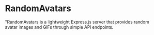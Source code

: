 # RandomAvatars
"RandomAvatars is a lightweight Express.js server that provides random avatar images and GIFs through simple API endpoints.
